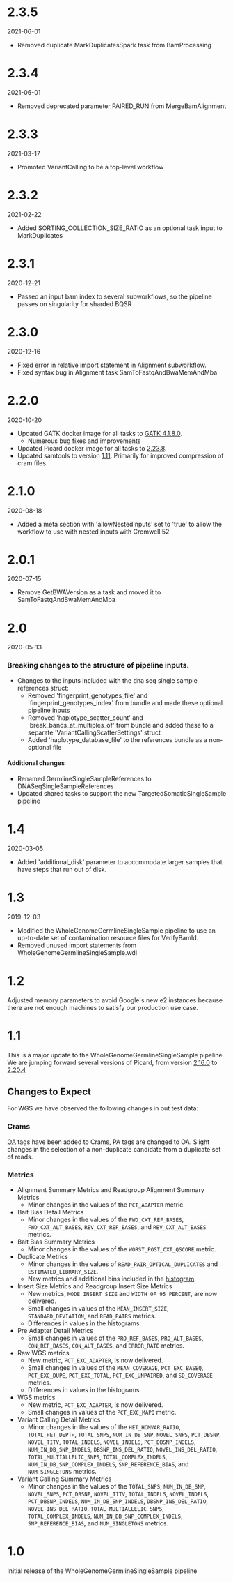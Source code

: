 # 2.3.5
2021-06-01

* Removed duplicate MarkDuplicatesSpark task from BamProcessing

# 2.3.4
2021-06-01 

* Removed deprecated parameter PAIRED_RUN from MergeBamAlignment

# 2.3.3
2021-03-17

* Promoted VariantCalling to be a top-level workflow

# 2.3.2
2021-02-22

* Added SORTING_COLLECTION_SIZE_RATIO as an optional task input to MarkDuplicates

# 2.3.1
2020-12-21

* Passed an input bam index to several subworkflows, so the pipeline passes on singularity for sharded BQSR

# 2.3.0
2020-12-16

* Fixed error in relative import statement in Alignment subworkflow.
* Fixed syntax bug in Alignment task SamToFastqAndBwaMemAndMba

# 2.2.0
2020-10-20

* Updated GATK docker image for all tasks to [GATK 4.1.8.0](https://github.com/broadinstitute/gatk/releases/tag/4.1.8.0).
    * Numerous bug fixes and improvements
* Updated Picard docker image for all tasks to [2.23.8](https://github.com/broadinstitute/picard/releases/tag/2.23.8).
* Updated samtools to version [1.11](https://github.com/samtools/samtools/releases/tag/1.11).  Primarily for improved compression of cram files.

# 2.1.0
2020-08-18

* Added a meta section with 'allowNestedInputs' set to 'true' to allow the workflow to use with nested inputs with Cromwell 52

# 2.0.1
2020-07-15

* Remove GetBWAVersion as a task and moved it to SamToFastqAndBwaMemAndMba

# 2.0 
2020-05-13

### Breaking changes to the structure of pipeline inputs. 
* Changes to the inputs included with the dna seq single sample references struct:
    * Removed 'fingerprint_genotypes_file' and 'fingerprint_genotypes_index' from bundle and made these optional pipeline inputs
    * Removed 'haplotype_scatter_count' and 'break_bands_at_multiples_of' from bundle and added these to a separate 'VariantCallingScatterSettings' struct
    * Added 'haplotype_database_file' to the references bundle as a non-optional file
#### Additional changes
* Renamed GermlineSingleSampleReferences to DNASeqSingleSampleReferences
* Updated shared tasks to support the new TargetedSomaticSingleSample pipeline

# 1.4
2020-03-05

* Added 'additional_disk' parameter to accommodate larger samples that have steps that run out of disk.

# 1.3
2019-12-03

* Modified the WholeGenomeGermlineSingleSample pipeline to use an up-to-date set of contamination resource files for VerifyBamId.
* Removed unused import statements from WholeGenomeGermlineSingleSample.wdl

# 1.2
Adjusted memory parameters to avoid Google's new e2 instances because there are not enough machines to satisfy our production use case.

# 1.1
This is a major update to the WholeGenomeGermlineSingleSample pipeline. We are jumping forward several versions of Picard, from version [2.16.0](https://github.com/broadinstitute/picard/releases/tag/2.16.0) to [2.20.4](https://github.com/broadinstitute/picard/releases/tag/2.20.4)
## Changes to Expect
For WGS we have observed the following changes in out test data:

### Crams
[OA](https://github.com/broadinstitute/picard/commit/fbb06096) tags have been added to Crams, PA tags are changed to OA.
Slight changes in the selection of a non-duplicate candidate from a duplicate set of reads.

### Metrics
- Alignment Summary Metrics and Readgroup Alignment Summary Metrics
  - Minor changes in the values of the `PCT_ADAPTER` metric.
- Bait Bias Detail Metrics
  - Minor changes in the values of the `FWD_CXT_REF_BASES`, `FWD_CXT_ALT_BASES`, `REV_CXT_REF_BASES`, and `REV_CXT_ALT_BASES` metrics.
- Bait Bias Summary Metrics
  - Minor changes in the values of the `WORST_POST_CXT_QSCORE` metric.
- Duplicate Metrics
  - Minor changes in the values of `READ_PAIR_OPTICAL_DUPLICATES` and `ESTIMATED_LIBRARY_SIZE`.
  - New metrics and additional bins included in the [histogram](https://github.com/broadinstitute/picard/commit/243a2ca4).
- Insert Size Metrics and Readgroup Insert Size Metrics
  - New metrics, `MODE_INSERT_SIZE` and `WIDTH_OF_95_PERCENT`, are now delivered. 
  - Small changes in values of the `MEAN_INSERT_SIZE`, `STANDARD_DEVIATION`, and `READ_PAIRS` metrics.
  - Differences in values in the histograms.
- Pre Adapter Detail Metrics
  - Small changes in values of the `PRO_REF_BASES`, `PRO_ALT_BASES`, `CON_REF_BASES`, `CON_ALT_BASES`, and `ERROR_RATE` metrics.
- Raw WGS metrics
  - New metric, `PCT_EXC_ADAPTER`, is now delivered. 
  - Small changes in values of the `MEAN_COVERAGE`, `PCT_EXC_BASEQ`, `PCT_EXC_DUPE`, `PCT_EXC_TOTAL`, `PCT_EXC_UNPAIRED`, and `SD_COVERAGE` metrics.
  - Differences in values in the histograms.
- WGS metrics
  - New metric, `PCT_EXC_ADAPTER`, is now delivered. 
  - Small changes in values of the `PCT_EXC_MAPQ` metric.
- Variant Calling Detail Metrics
  - Minor changes in the values of the `HET_HOMVAR_RATIO`, `TOTAL_HET_DEPTH`, `TOTAL_SNPS`, `NUM_IN_DB_SNP`, `NOVEL_SNPS`, `PCT_DBSNP`, `NOVEL_TITV`, `TOTAL_INDELS`, `NOVEL_INDELS`, `PCT_DBSNP_INDELS`, `NUM_IN_DB_SNP_INDELS`, `DBSNP_INS_DEL_RATIO`, `NOVEL_INS_DEL_RATIO`, `TOTAL_MULTIALLELIC_SNPS`, `TOTAL_COMPLEX_INDELS`, `NUM_IN_DB_SNP_COMPLEX_INDELS`, `SNP_REFERENCE_BIAS`, and `NUM_SINGLETONS` metrics.
- Variant Calling Summary Metrics
  - Minor changes in the values of the `TOTAL_SNPS`, `NUM_IN_DB_SNP`, `NOVEL_SNPS`, `PCT_DBSNP`, `NOVEL_TITV`, `TOTAL_INDELS`, `NOVEL_INDELS`, `PCT_DBSNP_INDELS`, `NUM_IN_DB_SNP_INDELS`, `DBSNP_INS_DEL_RATIO`, `NOVEL_INS_DEL_RATIO`, `TOTAL_MULTIALLELIC_SNPS`, `TOTAL_COMPLEX_INDELS`, `NUM_IN_DB_SNP_COMPLEX_INDELS`, `SNP_REFERENCE_BIAS`, and `NUM_SINGLETONS` metrics.

# 1.0
Initial release of the WholeGenomeGermlineSingleSample pipeline
